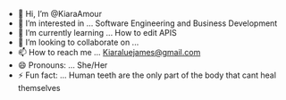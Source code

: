 - 👋 Hi, I’m @KiaraAmour
- 👀 I’m interested in ... Software Engineering and Business Development
- 🌱 I’m currently learning ... How to edit APIS
- 💞️ I’m looking to collaborate on ...
- 📫 How to reach me ... Kiaraluejames@gmail.com
- 😄 Pronouns: ... She/Her
- ⚡ Fun fact: ... Human teeth are the only part of the body that cant heal themselves 

<!---
KiaraAmour/KiaraAmour is a ✨ special ✨ repository because its `README.md` (this file) appears on your GitHub profile.
You can click the Preview link to take a look at your changes.
--->
